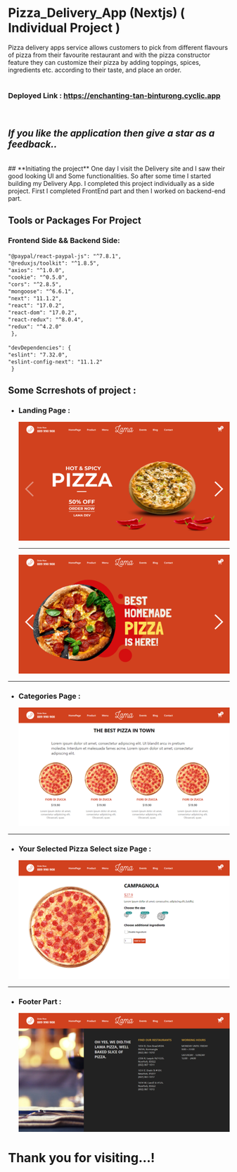 # **Pizza_Delivery_App (Nextjs) ( Individual Project )**

Pizza delivery apps service allows customers to pick from different flavours of pizza from their favourite restaurant and with the pizza constructor feature they can customize their pizza by adding toppings, spices, ingredients etc. according to their taste, and place an order.
<br/>
<br/>

### **Deployed Link** : https://enchanting-tan-binturong.cyclic.app

<br/>

## _**If you like the application then give a star as a feedback..**_

<br/>
## **Initiating the project**
One day I visit the Delivery site and I saw their good looking UI and Some functionalities. So after some time I started building my Delivery App. I completed this project individually as a side project. First I completed FrontEnd part and then I worked on backend-end part.


## Tools or Packages For Project 

### Frontend Side && Backend Side:
    "@paypal/react-paypal-js": "^7.8.1",
    "@reduxjs/toolkit": "^1.8.5",
    "axios": "^1.0.0",
    "cookie": "^0.5.0",
    "cors": "^2.8.5",
    "mongoose": "^6.6.1",
    "next": "11.1.2",
    "react": "17.0.2",
    "react-dom": "17.0.2",
    "react-redux": "^8.0.4",
    "redux": "^4.2.0"
     },

    "devDependencies": {
    "eslint": "7.32.0",
    "eslint-config-next": "11.1.2"
     }

## Some Scrreshots of project : 


- ### Landing Page :
  ![alt text](/assest/demo1.png)
  <hr/>

  ![alt text](/assest/demo2.png)

<hr/>

- ### Categories Page :
  ![alt text](/assest/demo3.png)

<hr/>

- ### Your Selected Pizza Select size Page :
  ![alt text](/assest/demo5.png)

<hr/>

- ### Footer Part :
  ![alt text](/assest/demo4.png)



<h1>Thank you for visiting...!</h1>
